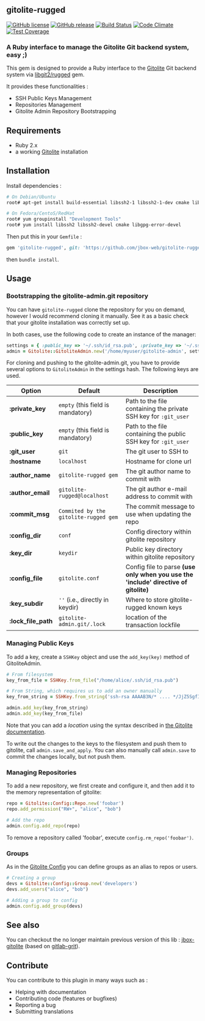 ## gitolite-rugged

[![GitHub license](https://img.shields.io/github/license/jbox-web/gitolite-rugged.svg)](https://github.com/jbox-web/gitolite-rugged/blob/devel/LICENSE)
[![GitHub release](https://img.shields.io/github/release/jbox-web/gitolite-rugged.svg)](https://github.com/jbox-web/gitolite-rugged/releases/latest)
[![Build Status](https://travis-ci.com/jbox-web/gitolite-rugged.svg?branch=devel)](https://travis-ci.com/jbox-web/gitolite-rugged)
[![Code Climate](https://codeclimate.com/github/jbox-web/gitolite-rugged/badges/gpa.svg)](https://codeclimate.com/github/jbox-web/gitolite-rugged)
[![Test Coverage](https://codeclimate.com/github/jbox-web/gitolite-rugged/badges/coverage.svg)](https://codeclimate.com/github/jbox-web/gitolite-rugged/coverage)

### A Ruby interface to manage the Gitolite Git backend system, easy ;)

This gem is designed to provide a Ruby interface to the [Gitolite](https://github.com/sitaramc/gitolite) Git backend system via [libgit2/rugged](https://github.com/libgit2/rugged) gem.

It provides these functionalities :

* SSH Public Keys Management
* Repositories Management
* Gitolite Admin Repository Bootstrapping

## Requirements

* Ruby 2.x
* a working [Gitolite](https://github.com/sitaramc/gitolite) installation

## Installation

Install dependencies :

```sh
# On Debian/Ubuntu
root# apt-get install build-essential libssh2-1 libssh2-1-dev cmake libgpg-error-dev

# On Fedora/CentoS/RedHat
root# yum groupinstall "Development Tools"
root# yum install libssh2 libssh2-devel cmake libgpg-error-devel
```

Then put this in your ```Gemfile``` :

```ruby
gem 'gitolite-rugged', git: 'https://github.com/jbox-web/gitolite-rugged.git', tag: '1.4.0'
```

then `bundle install`.

## Usage

### Bootstrapping the gitolite-admin.git repository

You can have `gitolite-rugged` clone the repository for you on demand, however I would recommend cloning it manually.
See it as a basic check that your gitolite installation was correctly set up.

In both cases, use the following code to create an instance of the manager:

```ruby
settings = { :public_key => '~/.ssh/id_rsa.pub', :private_key => '~/.ssh/id_rsa' }
admin = Gitolite::GitoliteAdmin.new('/home/myuser/gitolite-admin', settings)
```

For cloning and pushing to the gitolite-admin.git, you have to provide several options to `GitoliteAdmin` in the settings hash. The following keys are used.

Option               | Default                                   | Description |
---------------------| ------------------------------------------| ------------|
**:private_key**     | ```empty``` (this field is mandatory)     | Path to the file containing the private SSH key for ```:git_user```
**:public_key**      | ```empty``` (this field is mandatory)     | Path to the file containing the public SSH key for ```:git_user```
**:git_user**        | ```git```                                 | The git user to SSH to
**:hostname**        | ```localhost```                           | Hostname for clone url
**:author_name**     | ```gitolite-rugged gem```                 | The git author name to commit with
**:author_email**    | ```gitolite-rugged@localhost```           | The git author e-mail address to commit with
**:commit_msg**      | ```Commited by the gitolite-rugged gem``` | The commit message to use when updating the repo
**:config_dir**      | ```conf```                                | Config directory within gitolite repository
**:key_dir**         | ```keydir```                              | Public key directory within gitolite repository
**:config_file**     | ```gitolite.conf```                       | Config file to parse **(use only when you use the 'include' directive of gitolite)**
**:key_subdir**      | ```''``` (i.e., directly in keydir)       | Where to store gitolite-rugged known keys
**:lock\_file_path** | ```gitolite-admin.git/.lock```            | location of the transaction lockfile


### Managing Public Keys

To add a key, create a `SSHKey` object and use the `add_key(key)` method of GitoliteAdmin.

```ruby
# From filesystem
key_from_file = SSHKey.from_file("/home/alice/.ssh/id_rsa.pub")

# From String, which requires us to add an owner manually
key_from_string = SSHKey.from_string('ssh-rsa AAAAB3N/* .... */JjZ5SgfIKab bob@localhost', 'bob')

admin.add_key(key_from_string)
admin.add_key(key_from_file)
```

Note that you can add a *location* using the syntax described in [the Gitolite documentation](https://gitolite.com/gitolite/basic-admin.html#multiple-keys-per-user).

To write out the changes to the keys to the filesystem and push them to gitolite, call `admin.save_and_apply`.
You can also manually call `admin.save` to commit the changes locally, but not push them.


### Managing Repositories

To add a new repository, we first create and configure it, and then add it to the memory representation of gitolite:

```ruby
repo = Gitolite::Config::Repo.new('foobar')
repo.add_permission("RW+", "alice", "bob")

# Add the repo
admin.config.add_repo(repo)
```

To remove a repository called 'foobar', execute `config.rm_repo('foobar')`.


### Groups

As in the [Gitolite Config](https://gitolite.com/gitolite/conf#group-definitions) you can define groups as an alias to repos or users.

```ruby
# Creating a group
devs = Gitolite::Config::Group.new('developers')
devs.add_users("alice", "bob")

# Adding a group to config
admin.config.add_group(devs)
```

## See also

You can checkout the no longer maintain previous version of this lib : [jbox-gitolite](https://github.com/jbox-web/gitolite) (based on [gitlab-grit](https://github.com/gitlabhq/grit)).

## Contribute

You can contribute to this plugin in many ways such as :
* Helping with documentation
* Contributing code (features or bugfixes)
* Reporting a bug
* Submitting translations
